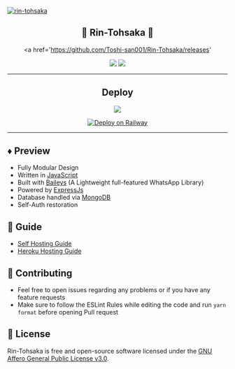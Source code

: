 <!-- ![Just...]() -->

<a href="https://imgbb.com/"><img src="https://i.ibb.co/pQthZr3/rin-tohsaka.gif" alt="rin-tohsaka" border="0" /></a>

<div align='center'>

<h2>🎐 Rin-Tohsaka 🎐 </h2>
  
<a href='https://github.com/Toshi-san001/Rin-Tohsaka/releases'
  
<img src='https://img.shields.io/github/v/release/Toshi-san001/Rin-Tohsaka?color=%231e81b0&label=version&style=for-the-badge'>
  
</a>
  
<a href='https://github.com/Toshi-san001/Rin-Tohsaka/blob/master/LICENSE'>
  
<img src='https://img.shields.io/github/license/Toshi-san001/Rin-Tohsaka?color=%231e81b0&style=for-the-badge'>
  
</a>
  
</div>

---

<div align='center'>
  
## Deploy
  
<a href='https://heroku.com/deploy'>
  
<img src='https://www.herokucdn.com/deploy/button.png'>

[![Deploy on Railway](https://railway.app/button.svg)](https://railway.app/template/pkm7bu?referralCode=3ez0Ta)
  
</a>
  
</div>

---

## ♦️ Preview

 - Fully Modular Design
 - Written in [JavaScript](https://www.javascript.com/)
 - Built with [Baileys](https://github.com/adiwajshing/baileys) (A Lightweight full-featured WhatsApp Library)
 - Powered by [ExpressJs](https://expressjs.com/)
 - Database handled via [MongoDB](https://www.mongodb.com/)
 - Self-Auth restoration

 ## 📙 Guide

 - [Self Hosting Guide](https://github.com/Toshi-san001/Rin-Tohsaka/blob/master/Self-Hosting-Guide.md)
 - [Heroku Hosting Guide](https://github.com/Toshi-san001/Rin-Tohsaka/blob/master/Heroku-Hosting-Guide.md)

 ## 💪 Contributing

 - Feel free to open issues regarding any problems or if you have any feature requests
 - Make sure to follow the ESLint Rules while editing the code and run `yarn format` before opening Pull request

 ## 🎐 License

 Rin-Tohsaka is free and open-source software licensed under the [GNU Affero General Public License v3.0](https://github.com/Toshi-san001/Rin-Tohsaka/blob/master/LICENSE).
